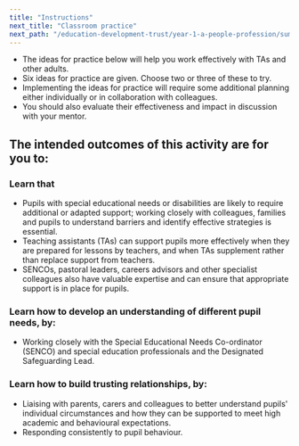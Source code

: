 ```yaml
---
title: "Instructions"
next_title: "Classroom practice"
next_path: "/education-development-trust/year-1-a-people-profession/summer-week-4-ect-classroom-practice"
---
```


- The ideas for practice below will help you work effectively with TAs and other adults.
- Six ideas for practice are given. Choose two or three of these to try.
- Implementing the ideas for practice will require some additional planning either individually or in collaboration with colleagues.
- You should also evaluate their effectiveness and impact in discussion with your mentor.

## The intended outcomes of this activity are for you to:

### Learn that

- Pupils with special educational needs or disabilities are likely to require additional or adapted support; working closely with colleagues, families and pupils to understand barriers and identify effective strategies is essential.
- Teaching assistants (TAs) can support pupils more effectively when they are prepared for lessons by teachers, and when TAs supplement rather than replace support from teachers.
- SENCOs, pastoral leaders, careers advisors and other specialist colleagues also have valuable expertise and can ensure that appropriate support is in place for pupils.

### Learn how to develop an understanding of different pupil needs, by:

- Working closely with the Special Educational Needs Co-ordinator (SENCO) and special education professionals and the Designated Safeguarding Lead.

### Learn how to build trusting relationships, by:

- Liaising with parents, carers and colleagues to better understand pupils' individual circumstances and how they can be supported to meet high academic and behavioural expectations.
- Responding consistently to pupil behaviour.
